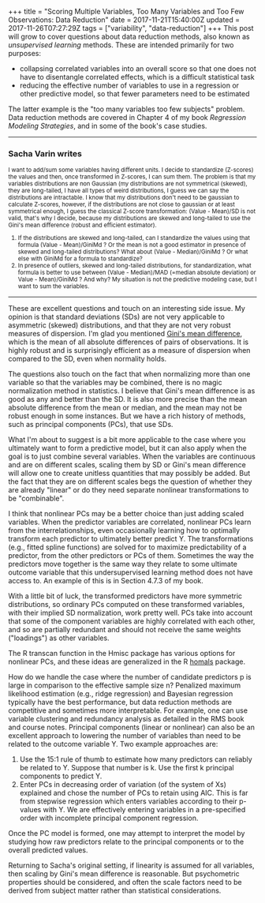 +++
title = "Scoring Multiple Variables, Too Many Variables and Too Few Observations: Data Reduction"
date = 2017-11-21T15:40:00Z
updated = 2017-11-26T07:27:29Z
tags = ["variability", "data-reduction"]
+++
This post will grow to cover questions about data reduction methods, also known as *unsupervised learning* methods. These are intended primarily for two
purposes:

-   collapsing correlated variables into an overall score so that one
    does not have to disentangle correlated effects, which is a
    difficult statistical task
-   reducing the effective number of variables to use in a regression or
    other predictive model, so that fewer parameters need to be
    estimated

The latter example is the "too many variables too few subjects" problem.
 Data reduction methods are covered in Chapter 4 of my book *Regression
Modeling Strategies*, and in some of the book's case studies.

------------------------------------------------------------------------

### Sacha Varin writes
<small>
I want to add/sum some variables having different units. I decide to
standardize (Z-scores) the values and then, once transformed in
Z-scores, I can sum them.  The problem
is that my variables distributions are non Gaussian (my distributions
are not symmetrical (skewed), they are long-tailed, I have all types of
weird distributions, I guess we can say the distributions are
intractable.  I know that my distributions don't need
to be gaussian to calculate Z-scores, however, if the distributions are
not close to gaussian or at least symmetrical enough, I guess the
classical Z-score transformation: (Value - Mean)/SD is not valid, that's why I decide, because my distributions are skewed and long-tailed to use the Gini's mean difference (robust and efficient
estimator). 

1.  If the distributions are skewed and long-tailed, can I standardize
    the values using that formula (Value - Mean)/GiniMd ?  Or the mean is not a good estimator in presence of skewed and long-tailed distributions?  What
    about (Value - Median)/GiniMd ?  Or what else with
    GiniMd for a formula to standardize?
2.  In presence of outliers, skewed and long-tailed distributions, for
    standardization, what formula is better to use
    between (Value - Median)/MAD (=median
    absolute deviation) or Value - Mean)/GiniMd ?  And
    why?  My situation is not the predictive modeling case, but I want to sum the variables.
</small>

------------------------------------------------------------------------

These are excellent questions and touch on an interesting side issue.
 My opinion is that standard deviations (SDs) are not very applicable to
asymmetric (skewed) distributions, and that they are not very robust
measures of dispersion.  I'm glad you mentioned [Gini's mean
difference](https://arxiv.org/pdf/1405.5027.pdf), which is the mean of
all absolute differences of pairs of observations.  It is highly robust
and is surprisingly efficient as a measure of dispersion when compared
to the SD, even when normality
holds.

The questions also touch on the fact that when normalizing more than
one variable so that the variables may be combined, there is no magic
normalization method in statistics.  I believe that Gini's mean
difference is as good as any and better than the SD.  It is also more
precise than the mean absolute difference from the mean or median, and
the mean may not be robust enough in some instances.  But we have a rich
history of methods, such as principal components (PCs), that use
SDs.

What I'm about to suggest is a bit more
applicable to the case where you ultimately want to form a predictive
model, but it can also apply when the goal is to just combine several
variables.  When the variables are continuous and are on different
scales, scaling them by SD or Gini's mean difference will allow one to
create unitless quantities that may possibly be added.  But the fact
that they are on different scales begs the question of whether they are
already "linear" or do they need separate nonlinear transformations to
be "combinable".

I think that nonlinear PCs may be a better choice than just adding
scaled variables.  When the predictor variables are correlated,
nonlinear PCs learn from the interrelationships, even occasionally
learning how to optimally transform each predictor to ultimately better
predict Y.  The transformations (e.g., fitted spline functions) are
solved for to maximize predictability of a predictor, from the other
predictors or PCs of them.  Sometimes the way the predictors move
together is the same way they relate to some ultimate outcome variable
that this undersupervised learning method does not have access to.  An
example of this is in Section 4.7.3 of my book.

With a little bit of luck, the transformed predictors have more
symmetric distributions, so ordinary PCs computed on these transformed
variables, with their implied SD normalization, work pretty well.  PCs
take into account that some of the component variables are highly
correlated with each other, and so are partially redundant and should
not receive the same weights ("loadings") as other
variables.

The R transcan function in the Hmisc package has various options for nonlinear PCs, and these ideas are generalized in the R
[homals](https://cran.r-project.org/web/packages/homals)
package.

How do we handle the case where the number of candidate predictors p is
large in comparison to the effective sample size n?  Penalized maximum
likelihood estimation (e.g., ridge regression) and Bayesian regression
typically have the best performance, but data reduction methods are
competitive and sometimes more interpretable.  For example, one can use
variable clustering and redundancy analysis as detailed in the RMS book
and course notes.  Principal components (linear or nonlinear) can also
be an excellent approach to lowering the number of variables than need
to be related to the outcome variable Y.  Two example approaches
are:

1.  Use the 15:1 rule of thumb to estimate how many predictors can
    reliably be related to Y.  Suppose that number is k.  Use the first
    k principal components to predict Y.
2.  Enter PCs in decreasing order of variation (of the system of Xs)
    explained and chose the number of PCs to retain using AIC.  This is
    far from stepwise regression which enters variables according to
    their p-values with Y.  We are effectively entering variables in a
    pre-specified order with incomplete principal component
    regression.

Once the PC model is formed, one may attempt to interpret the model by
studying how raw predictors relate to the principal components or to the
overall predicted values.

Returning to Sacha's original setting,
if linearity is assumed for all variables, then scaling by Gini's mean
difference is reasonable.  But psychometric properties should be
considered, and often the scale factors need to be derived from subject
matter rather than statistical
considerations.
